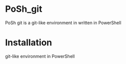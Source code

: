 # PoSh_git
PoSh git is a git-like environment in written in PowerShell

# Installation


git-like environment in PowerShell


# 
